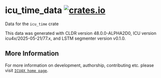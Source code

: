 # icu_time_data [![crates.io](https://img.shields.io/crates/v/icu_time_data)](https://crates.io/crates/icu_time_data)

<!-- cargo-rdme start -->

Data for the `icu_time` crate

This data was generated with CLDR version 48.0.0-ALPHA2D0, ICU version icu4x/2025-05-21/77.x, and
LSTM segmenter version v0.1.0.

<!-- cargo-rdme end -->

## More Information

For more information on development, authorship, contributing etc. please visit [`ICU4X home page`](https://github.com/unicode-org/icu4x).
